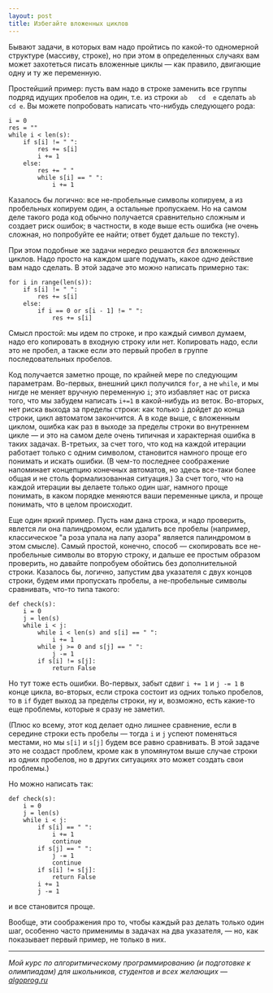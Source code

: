 ```yaml
---
layout: post
title: Избегайте вложенных циклов
---
```


Бывают задачи, в которых вам надо пройтись по какой-то одномерной структуре (массиву, строке), но при этом в определенных случаях вам может захотеться писать 
вложенные циклы — как правило, двигающие одну и ту же переменную.

Простейший пример: пусть вам надо в строке заменить все группы подряд идущих пробелов на один, т.е. из строки `ab   cd  e` сделать `ab cd e`. 
Вы можете попробовать написать что-нибудь следующего рода:

    i = 0
    res = ""
    while i < len(s):
        if s[i] != " ":
            res += s[i]
            i += 1
        else:
            res += " "
            while s[i] == " ":
                i += 1

Казалось бы логично: все не-пробельные символы копируем, а из пробельных копируем один, а остальные пропускаем. 
Но на самом деле такого рода код обычно получается сравнительно сложным и создает риск ошибок; в частности, в коде выше есть ошибка 
(не очень сложная, но попробуйте ее найти; ответ будет дальше по тексту).

При этом подобные же задачи нередко решаются _без_ вложенных циклов. Надо просто на каждом шаге подумать, какое _одно_ действие вам надо сделать.
В этой задаче это можно написать примерно так:

    for i in range(len(s)):
        if s[i] != " ":
            res += s[i]
        else:
            if i == 0 or s[i - 1] != " ":
                res += s[i]
                
Смысл простой: мы идем по строке, и про каждый символ думаем, надо его копировать в входную строку или нет. 
Копировать надо, если это не пробел, а также если это первый пробел в группе последовательных пробелов.

Код получается заметно проще, по крайней мере по следующим параметрам. Во-первых, внешний цикл получился `for`, 
а не `while`, и мы нигде не меняет вручную переменную `i`; это избавляет нас от риска того, что мы забудем написать `i+=1`
в какой-нибудь из веток. Во-вторых, нет риска выхода за пределы строки: как только `i` дойдет до конца строки,
цикл автоматом закончится. А в коде выше, с вложенным циклом, ошибка как раз в выходе за пределы строки во внутреннем цикле
— и это на самом деле очень типичная и характерная ошибка в таких задачах. В-третьих, за счет того, что код на каждой итерации
работает только с одним символом, становится намного проще его понимать и искать ошибки.
(В чем-то последнее соображение напоминает концепцию конечных автоматов, но здесь все-таки более общая и не столь формализованная ситуация.)
За счет того, что на каждой итерации вы делаете только один шаг, намного проще понимать, в каком порядке меняются
ваши переменные цикла, и проще понимать, что в целом происходит.

Еще один яркий пример. Пусть нам дана строка, и надо проверить, явлется ли она палиндромом, если удалить все пробелы
(например, классическое "а роза упала на лапу азора" является палиндромом в этом смысле). Самый простой, конечно, способ
— скопировать все не-пробельные символы во вторую строку, и дальше ее простым образом проверить, но давайте попробуем обойтись 
без дополнительной строки. Казалось бы, логично, запустим два указателя с двух концов строки, будем ими пропускать пробелы,
а не-пробельные символы сравнивать, что-то типа такого:

    def check(s):
        i = 0
        j = len(s)
        while i < j:
            while i < len(s) and s[i] == " ":
                i += 1
            while j >= 0 and s[j] == " ":
                j -= 1
            if s[i] != s[j]:
                return False

Но тут тоже есть ошибки. Во-первых, забыт сдвиг `i += 1` и `j -= 1` в конце цикла, во-вторых, если строка состоит из одних только пробелов,
то в `if` будет выход за пределы строки, ну и, возможно, есть какие-то еще проблемы, которые я сразу не заметил. 

(Плюс ко всему, этот код делает одно лишнее сравнение, если в середине строки есть пробелы — тогда `i` и `j` успеют поменяться местами,
но мы `s[i]` и `s[j]` будем все равно сравнивать. В этой задаче это не создаст проблем, кроме как в упомянутом выше случае строки
из одних пробелов, но в других ситуациях это может создать свои проблемы.)

Но можно написать так:

    def check(s):
        i = 0
        j = len(s)
        while i < j:
            if s[i] == " ":
                i += 1
                continue
            if s[j] == " ":
                j -= 1
                continue
            if s[i] != s[j]:
                return False
            i += 1
            j -= 1

и все становится проще. 

Вообще, эти соображения про то, чтобы каждый раз делать только один шаг, особенно часто применимы в задачах на два указателя, — но, как показывает первый пример,
не только в них.

----

*Мой курс по алгоритмическому программированию (и подготовке к олимпиадам) для школьников, студентов и всех желающих — [algoprog.ru](http://algoprog.ru)*
